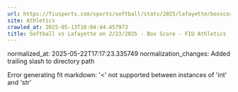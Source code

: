 ```yaml
---
url: https://fiusports.com/sports/softball/stats/2025/lafayette/boxscore/12796/
site: Athletics
crawled_at: 2025-05-13T10:04:44.457973
title: Softball vs Lafayette on 2/23/2025 - Box Score - FIU Athletics
---
```

normalized_at: 2025-05-22T17:17:23.335749
normalization_changes: Added trailing slash to directory path

Error generating fit markdown: '<' not supported between instances of 'int' and 'str'